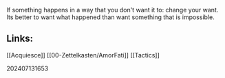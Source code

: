 
If something happens in a way that you don't want it to: change your want.  Its better to want what happened than want something that is impossible.

## Links: 

[[Acquiesce]]
[[00-Zettelkasten/AmorFati]]
[[Tactics]]



202407131653
